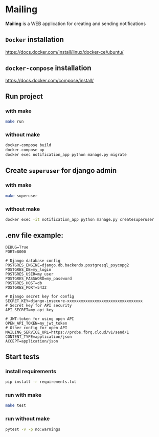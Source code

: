 # Mailing
**Mailing** is a WEB application for creating and sending notifications

## `Docker` installation
https://docs.docker.com/install/linux/docker-ce/ubuntu/

## `docker-compose` installation
https://docs.docker.com/compose/install/

## Run project
### with make
```bash
make run
```

### without make
```bash
docker-compose build
docker-compose up
docker exec notification_app python manage.py migrate
```
## Create `superuser` for django admin
### with make
```bash
make superuser
```
### without make
```bash
docker exec -it notification_app python manage.py createsuperuser
```

## .env file example:
```
DEBUG=True
PORT=8000

# Django database config
POSTGRES_ENGINE=django.db.backends.postgresql_psycopg2
POSTGRES_DB=my_login
POSTGRES_USER=my_user
POSTGRES_PASSWORD=my_password
POSTGRES_HOST=db
POSTGRES_PORT=5432

# Django secret key for config
SECRET_KEY=django-insecure-xxxxxxxxxxxxxxxxxxxxxxxxxxxxxxxxx
# Secret key for API security  
API_SECRET=my_api_key

# JWT-token for using open API
OPEN_API_TOKEN=my_jwt_token
# Other config for open API
MAILING_SERVICE_URL=https://probe.fbrq.cloud/v1/send/1
CONTENT_TYPE=application/json
ACCEPT=application/json
```

## Start tests
### install requirements
```bash
pip install -r requirements.txt 
```
### run with make
```bash
make test
```
### run without make
```bash
pytest -v -p no:warnings
```
